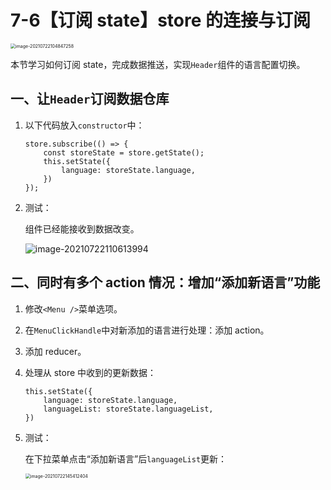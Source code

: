 

# 7-6【订阅 state】store 的连接与订阅

<img src="https://i.loli.net/2021/07/22/m5iZXQ9N1yhu37f.png" alt="image-20210722104847258" style="zoom:50%;" />

本节学习如何订阅 state，完成数据推送，实现`Header`组件的语言配置切换。



## 一、让`Header`订阅数据仓库

1. 以下代码放入`constructor`中：

    ```tsx
    store.subscribe(() => {
        const storeState = store.getState();
        this.setState({
            language: storeState.language,
        })
    });
    ```

2. 测试：

    组件已经能接收到数据改变。

    ![image-20210722110613994](https://i.loli.net/2021/07/22/xdtf6isXCoVJkgm.png)

## 二、同时有多个 action 情况：增加“添加新语言”功能

1. 修改`<Menu />`菜单选项。

2. 在`MenuClickHandle`中对新添加的语言进行处理：添加 action。

3. 添加 reducer。

4. 处理从 store 中收到的更新数据：

    ```tsx
    this.setState({
        language: storeState.language,
        languageList: storeState.languageList,
    })
    ```

5. 测试：

    在下拉菜单点击“添加新语言”后`languageList`更新：

    <img src="https://i.loli.net/2021/07/22/V5AUKpiwvQ473yd.png" alt="image-20210722145412404" style="zoom:50%;" />
